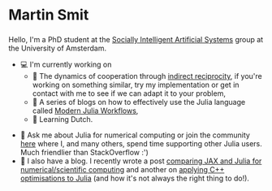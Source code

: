 <h1 align="left">Martin Smit</h1>
<h3 align="center"></h3>
Hello, I'm a PhD student at the
<a href="https://ivi.uva.nl/research/socially-intelligent-artificial-systems-group.html">Socially Intelligent Artificial Systems</a> group at the University of Amsterdam.


* 💻 I'm currently working on
  * 🤝 The dynamics of cooperation through [indirect reciprocity](https://github.com/sias-uva/indirect-reciprocity), if you're working on something similar, try my implementation or get in contact with me to see if we can adapt it to your problem,
  * 📖 A series of blogs on how to effectively use the Julia language called [Modern Julia Workflows](https://github.com/gdalle/ModernJuliaWorkflows),
  * 📙 Learning Dutch.

- 💬 Ask me about Julia for numerical computing or join the community [here](https://discourse.julialang.org/invites/hnaCB2PTH9) where I, and many others, spend time supporting other Julia users. Much friendlier than StackOverflow :')
- 📝 I also have a blog. I recently wrote a post <a href="https://jacobussmit.com/blogposts/jax-julia-comparison.html">comparing JAX and Julia for numerical/scientific computing</a> and another on <a href="https://forem.julialang.org/jacobusmmsmit/writing-optimised-julia-with-wisdom-from-c-pfj-temp-slug-4569728?preview=84e54102777f4dca084c329f096d93bbaca017a842a47aa3530d5f201f8da66962b67358c7d64cc25d240385c6423c24e171626dc0ea87b2bc0a31b7">applying C++ optimisations to Julia</a> (and how it's not always the right thing to do!). 
